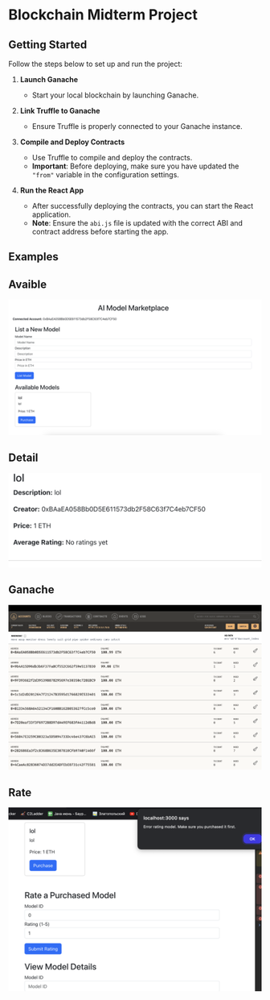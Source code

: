 # Blockchain Midterm Project

## Getting Started

Follow the steps below to set up and run the project:

1. **Launch Ganache**
   - Start your local blockchain by launching Ganache.

2. **Link Truffle to Ganache**
   - Ensure Truffle is properly connected to your Ganache instance.

3. **Compile and Deploy Contracts**
   - Use Truffle to compile and deploy the contracts.
   - **Important**: Before deploying, make sure you have updated the `"from"` variable in the configuration settings.

4. **Run the React App**
   - After successfully deploying the contracts, you can start the React application.
   - **Note**: Ensure the `abi.js` file is updated with the correct ABI and contract address before starting the app.

## Examples

## Avaible 
![Avaible](screens/avaible.png)
## Detail 
![Detail](screens/detail.png)
## Ganache 
![Ganache](screens/ganache.png)
## Rate
![Rate](screens/rate.png)
